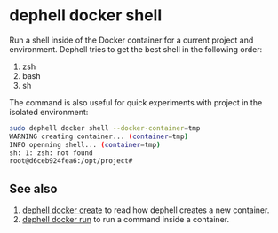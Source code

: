 # dephell docker shell

Run a shell inside of the Docker container for a current project and environment. Dephell tries to get the best shell in the following order:

1. zsh
1. bash
1. sh

The command is also useful for quick experiments with project in the isolated environment:

```bash
sudo dephell docker shell --docker-container=tmp
WARNING creating container... (container=tmp)
INFO openning shell... (container=tmp)
sh: 1: zsh: not found
root@d6ceb924fea6:/opt/project#
```

## See also

1. [dephell docker create](cmd-docker-create) to read how dephell creates a new container.
1. [dephell docker run](cmd-docker-run) to run a command inside a container.
